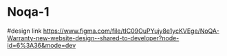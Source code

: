 # Noqa-1

#design link 
https://www.figma.com/file/tIC09OuPYujy8e1ycKVEge/NoQA-Warranty-new-website-design--shared-to-developer?node-id=6%3A36&mode=dev
